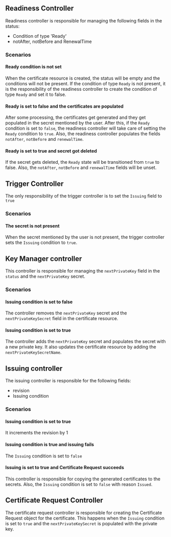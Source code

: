 ## Readiness Controller
Readiness controller is responsible for managing the following fields in the status:
- Condition of type 'Ready'
- notAfter, notBefore and RenewalTime

### Scenarios
#### Ready condition is not set
When the certificate resource is created, the status will be empty and the conditions will not be present. If the condition of type `Ready` is not present, it is the responsibility of the readiness controller to create the condition of type `Ready` and set it to false.

#### Ready is set to false and the certificates are populated
After some processing, the certificates get generated and they get populated in the secret mentioned by the user. After this, if the `Ready` condition is set to `false`, the readiness controller will take care of setting the `Ready` condition to `true`. Also, the readiness controller populates the fields `notAfter`, `notBefore` and `renewalTime`.

#### Ready is set to true and secret got deleted
If the secret gets deleted, the `Ready` state will be transitioned from `true` to false. Also, the `notAfter`, `notBefore` and `renewalTime` fields will be unset.

## Trigger Controller
The only responsibility of the trigger controller is to set the `Issuing` field to `true`

### Scenarios
#### The secret is not present
When the secret mentioned by the user is not present, the trigger controller sets the `Issuing` condition to `true`.

## Key Manager controller
This controller is responsible for managing the `nextPrivateKey` field in the `status` and the `nextPrivateKey` secret.

### Scenarios

#### Issuing condition is set to false
The controller removes the `nextPrivateKey` secret and the `nextPrivateKeySecret` field in the certificate resource.

#### Issuing condition is set to true
The controller adds the `nextPrivateKey` secret and populates the secret with a new private key. It also updates the certificate resource by adding the `nextPrivateKeySecretName`.

## Issuing controller
The issuing controller is responsible for the following fields:
- revision
- Issuing condition

### Scenarios

#### Issuing condition is set to true
It increments the revision by 1

#### Issuing condition is true and issuing fails
The `Issuing` condition is set to `false`

#### Issuing is set to true and Certificate Request succeeds
This controller is responsible for copying the generated certificates to the secrets. Also, the `Issuing` condition is set to `false` with reason `Issued`.

## Certificate Request Controller
The certificate request controller is responsible for creating the Certificate Request object for the certificate. This happens when the `Issuing` condition is set to `true` and the `nextPrivateKeySecret` is populated with the private key.